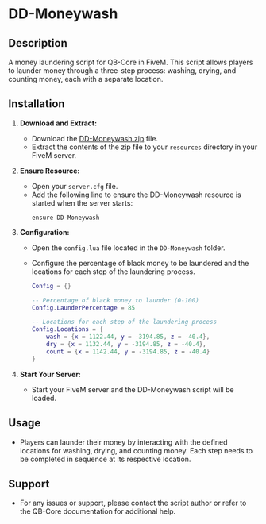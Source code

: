 
# DD-Moneywash

## Description
A money laundering script for QB-Core in FiveM. This script allows players to launder money through a three-step process: washing, drying, and counting money, each with a separate location.

## Installation

1. **Download and Extract:**
   - Download the [DD-Moneywash.zip](sandbox:/mnt/data/DD-Moneywash.zip) file.
   - Extract the contents of the zip file to your `resources` directory in your FiveM server.

2. **Ensure Resource:**
   - Open your `server.cfg` file.
   - Add the following line to ensure the DD-Moneywash resource is started when the server starts:
     ```
     ensure DD-Moneywash
     ```

3. **Configuration:**
   - Open the `config.lua` file located in the `DD-Moneywash` folder.
   - Configure the percentage of black money to be laundered and the locations for each step of the laundering process.

     ```lua
     Config = {}

     -- Percentage of black money to launder (0-100)
     Config.LaunderPercentage = 85

     -- Locations for each step of the laundering process
     Config.Locations = {
         wash = {x = 1122.44, y = -3194.85, z = -40.4},
         dry = {x = 1132.44, y = -3194.85, z = -40.4},
         count = {x = 1142.44, y = -3194.85, z = -40.4}
     }
     ```

4. **Start Your Server:**
   - Start your FiveM server and the DD-Moneywash script will be loaded.

## Usage
- Players can launder their money by interacting with the defined locations for washing, drying, and counting money. Each step needs to be completed in sequence at its respective location.

## Support
- For any issues or support, please contact the script author or refer to the QB-Core documentation for additional help.
